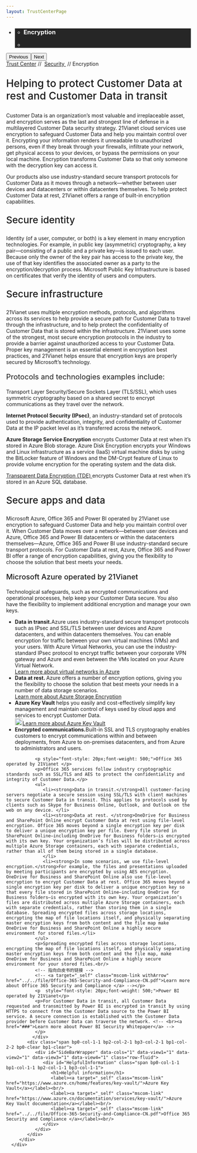```yaml
---
layout: TrustCenterPage
---
```

<div class="row-fluid">
   <div class="span">
      <div>
         <div id="HeroWrapper" data-cols="1" data-view1="1" data-view2="1" data-view3="1" data-view4="1" class="row-fluid wider hero grid-container">
            <div class="span bp0-col-1-1 bp1-col-1-1 bp2-col-1-1 bp3-col-1-1">
               <div bi:type="slideshow" class="slideshow slideshow-hero hero" xmlns:bi="urn:schemas-microsoft-com:mscom:bi">
                  <ul bi:type="list" class="slides">
                     <li id="slide-1" bi:index="0" selectBi="">
                        <div class="heroitem light-foreground" bi:type="heroitem">
                           <div class="media" bi:parenttitle="t1">
                              <a href="" bi:track="False" bi:titleflag="t1" bi:index="0">
                                 <div data-picture="" data-alt="You are in control of your data" data-disable-swap-below="">
                                    <div data-src="https://c.s-microsoft.com/en-us/CMSImages/MS_TrustCenter_Privacy_Header.jpg?version=dc9c5b9b-c334-7922-892a-15c2cd65053d"></div>
                                    <noscript></noscript>
                                 </div>
                              </a>
                           </div>
                           <div class="text" bi:type="cta">
                              <div class="text-container">
                                 <div class="box" style="background: rgba(0,0,0,.85); color: #FFFFFF;">
                                    <ul bi:type="list" class="headerCaption subpageHeaderCaption">
                                       <li class="box-title">
                                          <h3 class="box-title" bi:type="title" bi:title="t1" style="color: #FFFFFF;">Encryption</h3>
                                       </li>
                                       <li class="box-actions box-description"><a target="_self" class="mscom-link" href=""></a></li>
                                    </ul>
                                 </div>
                              </div>
                           </div>
                        </div>
                     </li>
                  </ul>
                  <div class="navigation international" bi:track="false">
                     <div class="grid-container settop" data-title-text="Go To Slide "></div>
                  </div>
                  <div class="prev-next" bi:track="false"><button class="prev"><span class="icon-left" aria-hidden="true"></span><span class="screen-reader-text">Previous</span></button><button class="next"><span class="icon-right" aria-hidden="true"></span><span class="screen-reader-text">Next</span></button></div>
                  <div id="play-pause" class="play-pause" style="display:none">
                     <div class="pause"><button id="pauseButton" class="pause_button"><span class="icon-pause" aria-hidden="true"></span><span class="screen-reader-text">Pause</span></button></div>
                     <div class="play"><button id="playButton" class="play_button"><span class="icon-play" aria-hidden="true"></span><span class="screen-reader-text">Play</span></button></div>
                  </div>
               </div>
            </div>
         </div>
         <div id="BreadcrumbWrapper" data-cols="1" data-view1="1" data-view2="1" data-view3="1" data-view4="1" class="row-fluid grid-container mscom-grid-container breadcrumbs">
            <div class="span bp0-col-1-1 bp1-col-1-1 bp2-col-1-1 bp3-col-1-1"><a target="_self" class="mscom-link" href="../default.html">Trust Center</a> // 
               <a target="_self" class="mscom-link" href="../security/default.html">Security </a> // Encryption
            </div>
         </div>
         <div id="ContentWrapper" data-cols="2" data-view1="1" data-view2="2" data-view3="2" data-view4="2" class="row-fluid subpageBody">
            <div class="span bp0-col-1-1 bp2-col-2-1 bp3-col-2-1 bp1-col-2-2">
               <p style="font-size:28px;font-weight:500;">Helping to protect Customer Data at rest and Customer Data in transit</p>
               <!-- <label>Microsoft Azure operated by 21Vianet</label> -->
               <p>Customer Data is an organization’s most valuable and irreplaceable asset, and encryption serves as the last and strongest line of defense in a multilayered Customer Data security strategy. 21Vianet cloud services use encryption to safeguard Customer Data and help you maintain control over it. Encrypting your information renders it unreadable to unauthorized persons, even if they break through your firewalls, infiltrate your network, get physical access to your devices, or bypass the permissions on your local machine. Encryption transforms Customer Data so that only someone with the decryption key can access it.</p>
               <p>Our products also use industry-standard secure transport protocols for Customer Data as it moves through a network—whether between user devices and datacenters or within datacenters themselves. To help protect Customer Data at rest, 21Vianet offers a range of built-in encryption capabilities.</p>
               <p style="font-size:26px;font-weight:500;">Secure identity</p>
               <p>Identity (of a user, computer, or both) is a key element in many encryption technologies. For example, in public key (asymmetric) cryptography, a key pair—consisting of a public and a private key—is issued to each user. Because only the owner of the key pair has access to the private key, the use of that key identifies the associated owner as a party to the encryption/decryption process. Microsoft Public Key Infrastructure is based on certificates that verify the identity of users and computers.</p>
               <p style="font-size:26px;font-weight:500;">Secure infrastructure</p>
               <p>21Vianet uses multiple encryption methods, protocols, and algorithms across its services to help provide a secure path for Customer Data to travel through the infrastructure, and to help protect the confidentiality of Customer Data that is stored within the infrastructure. 21Vianet uses some of the strongest, most secure encryption protocols in the industry to provide a barrier against unauthorized access to your Customer Data. Proper key management is an essential element in encryption best practices, and 21Vianet helps ensure that encryption keys are properly secured by Microsoft’s technology.</p>
               <p style="font-size:20px">Protocols and technologies examples include:</p>
               <p>Transport Layer Security/Secure Sockets Layer (TLS/SSL), which uses symmetric cryptography based on a shared secret to encrypt communications as they travel over the network.</p>
               <p><strong>Internet Protocol Security (IPsec)</strong>, an industry-standard set of protocols used to provide authentication, integrity, and confidentiality of Customer Data at the IP packet level as it’s transferred across the network.</p>
               <p><strong>Azure Storage Service Encryption</strong> encrypts Customer Data at rest when it’s stored in Azure Blob storage. Azure Disk Encryption encrypts your Windows and Linux infrastructure as a service (IaaS) virtual machine disks by using the BitLocker feature of Windows and the DM-Crypt feature of Linux to provide volume encryption for the operating system and the data disk.</p>
               <p><a href="https://www.azure.cn/documentation/articles/sql-data-warehouse-encryption-tde/">Transparent Data Encryption (TDE) </a>encrypts Customer Data at rest when it’s stored in an Azure SQL database.</p>
               <p style="font-size:26px;font-weight:500;">Secure apps and data</p>
               <p>Microsoft Azure, Office 365 and Power BI operated by 21Vianet use encryption to safeguard Customer Data and help you maintain control over it. When Customer Data moves over a network—between user devices and Azure, Office 365 and Power BI datacenters or within the datacenters themselves—Azure, Office 365 and Power BI use industry-standard secure transport protocols. For Customer Data at rest, Azure, Office 365 and Power BI offer a range of encryption capabilities, giving you the flexibility to choose the solution that best meets your needs.</p>
               <p style="font-size:20px;font-weight:500;">Microsoft Azure operated by 21Vianet</p>
               <p>Technological safeguards, such as encrypted communications and operational processes, help keep your Customer Data secure. You also have the flexibility to implement additional encryption and manage your own keys. </p>
               <ul>
                  <li><span><strong>Data in transit.</strong>Azure uses industry-standard secure transport protocols such as IPsec and SSL/TLS between user devices and Azure datacenters, and within datacenters themselves. You can enable encryption for traffic between your own virtual machines (VMs) and your users. With Azure Virtual Networks, you can use the industry-standard IPsec protocol to encrypt traffic between your corporate VPN gateway and Azure and even between the VMs located on your Azure Virtual Network. <br><a target="_self" class="mscom-link withArrow" href="https://www.azure.cn/home/features/networking/">Learn more about virtual networks in Azure</a></span></li>
                  <li><span><strong>Data at rest. </strong>Azure offers a number of encryption options, giving you the flexibility to choose the solution that best meets your needs in a number of data storage scenarios. <br><a target="_self" class="mscom-link withArrow" href="https://www.azure.cn/documentation/articles/storage-service-encryption/">Learn more about Azure Storage Encryption</a></span></li>
                  <li><span><strong>Azure Key Vault </strong>helps you easily and cost-effectively simplify key management and maintain control of keys used by cloud apps and services to encrypt Customer Data.<br><a target="_self" class="mscom-link withArrow" href="https://www.azure.cn/home/features/key-vault/"><img src="https://c.s-microsoft.com/en-us/CMSImages/Arrow-nobg.png?version=4af37876-de78-d419-6f89-7890a74d4158" class="mscom-image" alt="Arrow | Navigate To Encryption" width="21" height="19">Learn more about Azure Key Vault</a></span></li>
                  <li><span><strong>Encrypted communications.</strong>Built-in SSL and TLS cryptography enables customers to encrypt communications within and between deployments, from Azure to on-premises datacenters, and from Azure to administrators and users.</span></li>
               </ul>

               <p style="font-style: 20px;font-weight: 500;">Office 365 operated by 21Vianet </p>
               <p>Office 365 services follow industry cryptographic standards such as SSL/TLS and AES to protect the confidentiality and integrity of Customer Data.</p>
               <ul>
                  <li><strong>Data in transit.</strong>All customer-facing servers negotiate a secure session using SSL/TLS with client machines to secure Customer Data in transit. This applies to protocols used by clients such as Skype for Business Online, Outlook, and Outlook on the web on any device. </li>
                  <li><strong>Data at rest. </strong>OneDrive for Business and SharePoint Online encrypt Customer Data at rest using file-level encryption. Office 365 moves beyond a single encryption key per disk to deliver a unique encryption key per file. Every file stored in SharePoint Online—including OneDrive for Business folders—is encrypted with its own key. Your organization’s files will be distributed across multiple Azure Storage containers, each with separate credentials, rather than all of them being stored in a single database. 
                  </li>
                  <li><strong>In some scenarios, we use file-level encryption.</strong>For example, the files and presentations uploaded by meeting participants are encrypted by using AES encryption. OneDrive for Business and SharePoint Online also use file-level encryption to encrypt Customer Data at rest. Office 365 moves beyond a single encryption key per disk to deliver a unique encryption key so that every file stored in SharePoint Online—including OneDrive for Business folders—is encrypted with its own key. Your organization’s files are distributed across multiple Azure Storage containers, each with separate credentials, rather than storing them in a single database. Spreading encrypted files across storage locations, encrypting the map of file locations itself, and physically separating master encryption keys from both content and the file map make OneDrive for Business and SharePoint Online a highly secure environment for stored files.</li>
               </ul>
               <p>Spreading encrypted files across storage locations, encrypting the map of file locations itself, and physically separating master encryption keys from both content and the file map, make OneDrive for Business and SharePoint Online a highly secure environment for your stored files.<br/>
               <!-- 指向白皮书的链接 -->
               <!-- <a target="_self" class="mscom-link withArrow" href="../../file/Office-365-Security-and-Compliance-CN.pdf">Learn more about Office 365 Security and Compliance </a> --></p>
               <p  style="font-style: 20px;font-weight: 500;">Power BI operated by 21Vianet</p>
               <p>For Customer Data in transit, all Customer Data requested and transmitted by Power BI is encrypted in transit by using HTTPS to connect from the Customer Data source to the Power BI service. A secure connection is established with the Customer Data provider before Customer Data can traverse the network. <!-- <br><a href="###">Learn more about Power BI Security Whitepaper</a> -->
               </p>
              </div> 
            <div class="span bp0-col-1-1 bp2-col-2-1 bp3-col-2-1 bp1-col-2-2 bp0-clear bp1-clear">
               <div id="SideBarWrapper" data-cols="1" data-view1="1" data-view2="1" data-view3="1" data-view4="1" class="row-fluid">
                  <div id="HelpfulInformation" class="span bp0-col-1-1 bp1-col-1-1 bp2-col-1-1 bp3-col-1-1">
                     <h1>Helpful information</h1>
                     <label><a target="_self" class="mscom-link" href="https://www.azure.cn/home/features/key-vault/">Azure Key Vault</a></label><br/>
                     <label><a target="_self" class="mscom-link" href="https://www.azure.cn/documentation/services/key-vault/">Azure Key Vault documentation</a></label><br/>
                     <label><a target="_self" class="mscom-link" href="../../file/Office-365-Security-and-Compliance-CN.pdf">Office 365 Security and Compliance </a></label><br/>
                  </div>
               </div>
            </div>
         </div>
      </div>
   </div>
</div>
<div class="row-fluid" data-view4="1" data-view3="1" data-view2="1" data-view1="1" data-cols="1">
   <div class="span bp0-col-1-1 bp1-col-1-1 bp2-col-1-1 bp3-col-1-1"></div>
</div>
